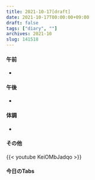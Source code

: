 ```yaml
---
title: 2021-10-17[draft]
date: 2021-10-17T00:00:00+09:00
draft: false
tags: ["diary", ""]
archives: 2021-10
slug: 141518
---
```

#### 午前
- 
#### 午後
- 
#### 体調
- 
#### その他
{{< youtube KeiOMbJadqo >}}
#### 今日のTabs